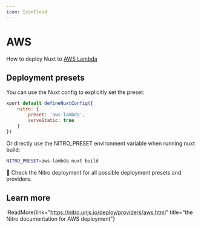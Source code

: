 ```yaml
---
icon: IconCloud
---
```


# AWS

How to deploy Nuxt to [AWS Lambda](https://aws.amazon.com/lambda/)

## Deployment presets

You can use the Nuxt config to explicitly set the preset:

```js [nuxt.config.js|ts]
xport default defineNuxtConfig({
    nitro: {
        preset: 'aws-lambda',
        serveStatic: true
    }
})
```

Or directly use the NITRO_PRESET environment variable when running nuxt build:

```sh
NITRO_PRESET=aws-lambda nuxt build
```

🔎 Check the Nitro deployment for all possible deployment presets and providers.

## Learn more

:ReadMore{link="https://nitro.unjs.io/deploy/providers/aws.html" title="the Nitro documentation for AWS deployment"}
